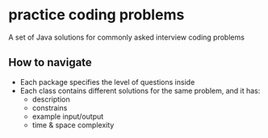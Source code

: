 # practice coding problems
A set of Java solutions for commonly asked interview coding problems

## How to navigate
- Each package specifies the level of questions inside
- Each class contains different solutions for the same problem, and it has:
    - description
    - constrains
    - example input/output
    - time & space complexity
